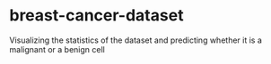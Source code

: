 # breast-cancer-dataset
Visualizing the statistics of the dataset and predicting whether it is a malignant or a benign cell
